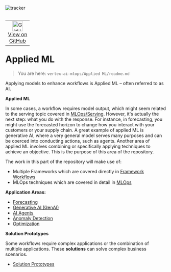 ![tracker](https://us-central1-vertex-ai-mlops-369716.cloudfunctions.net/pixel-tracking?path=statmike%2Fvertex-ai-mlops%2FApplied+ML&file=readme.md)
<!--- header table --->
<table align="left">     
  <td style="text-align: center">
    <a href="https://github.com/statmike/vertex-ai-mlops/blob/main/Applied%20ML/readme.md">
      <img width="32px" src="https://www.svgrepo.com/download/217753/github.svg" alt="GitHub logo">
      <br>View on<br>GitHub
    </a>
  </td>
</table><br/><br/><br/><br/>

---
# Applied ML
> You are here: `vertex-ai-mlops/Applied ML/readme.md`

Applying models to enhance workflows is Applied ML – often referred to as AI.

**Applied ML**

In some cases, a workflow requires model output, which might seem related to the serving topic covered in [MLOps/Serving](../MLOps/Serving/readme.md). However, it's actually the next step: what you do with the response. For instance, in forecasting, you might use the forecasted horizon to change how you interact with your customers or your supply chain. A great example of applied ML is generative AI, where a very general model serves many purposes and can be coerced into conducting actions, such as agents. Another area of applied ML involves combining or specifically applying techniques to achieve an objective. This is the purpose of this area of the repository.

The work in this part of the repository will make use of:
- Multiple Frameworks which are covered directly in [Framework Workflows](../Framework%20Workflows/readme.md)
- MLOps techniques which are covered in detail in [MLOps](../MLOps/readme.md)

**Application Areas:**
- [Forecasting](./Forecasting/readme.md)
- [Generative AI (GenAI)](./GenAI/readme.md)
- [AI Agents](./AI%20Agents/readme.md)
- [Anomaly Detection](./Anomaly%20Detection/readme.md)
- [Optimization](./Optimization/readme.md)

**Solution Prototypes**

Some workflows require complex applications or the combination of multiple applications.  These **solutions** can solve complex business scenarios.

- [Solution Prototypes](./Solution%20Prototypes/readme.md)
